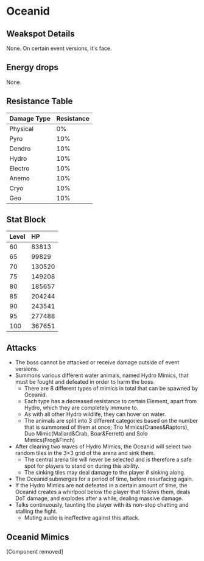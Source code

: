 # Oceanid

## Weakspot Details

None. On certain event versions, it's face.

## Energy drops

None.

## Resistance Table

| Damage Type | Resistance |
| :---------- | :--------- |
| Physical    | 0%         |
| Pyro        | 10%        |
| Dendro      | 10%        |
| Hydro       | 10%        |
| Electro     | 10%        |
| Anemo       | 10%        |
| Cryo        | 10%        |
| Geo         | 10%        |

## Stat Block

| Level | HP     |
| :---- | :----- |
| 60    | 83813  |
| 65    | 99829  |
| 70    | 130520 |
| 75    | 149208 |
| 80    | 185657 |
| 85    | 204244 |
| 90    | 243541 |
| 95    | 277488 |
| 100   | 367651 |

## Attacks

* The boss cannot be attacked or receive damage outside of event versions.
* Summons various different water animals, named Hydro Mimics, that must be fought and defeated in order to harm the boss.
  * There are 8 different types of mimics in total that can be spawned by Oceanid.
  * Each type has a decreased resistance to certain Element, apart from Hydro, which they are completely immune to.
  * As with all other Hydro wildlife, they can hover on water.
  * The animals are split into 3 different categories based on the number that is summoned of them at once; Trio Mimics(Cranes&Raptors), Duo Mimic(Mallard&Crab, Boar&Ferrett) and Solo Mimics(Frog&Finch)
* After clearing two waves of Hydro Mimics, the Oceanid will select two random tiles in the 3×3 grid of the arena and sink them.
  * The central arena tile will never be selected and is therefore a safe spot for players to stand on during this ability.
  * The sinking tiles may deal damage to the player if sinking along.
* The Oceanid submerges for a period of time, before resurfacing again.
* If the Hydro Mimics are not defeated in a certain amount of time, the Oceanid creates a whirlpool below the player that follows them, deals DoT damage, and explodes after a while, dealing massive damage.
* Talks continuously, taunting the player with its non-stop chatting and stalling the fight.
  * Muting audio is ineffective against this attack.

## Oceanid Mimics



[Component removed]